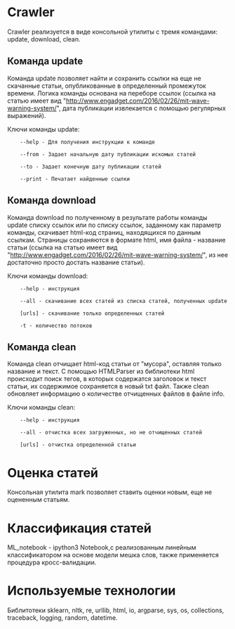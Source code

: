 # Crawler

Crawler реализуется в виде консольной утилиты с тремя командами: update, download, clean.

## Команда update

Команда update позволяет найти и сохранить ссылки на еще не скачанные статьи, опубликованные в определенный промежуток времени. Логика команды основана на переборе ссылок (ссылка на статью имеет вид "http://www.engadget.com/2016/02/26/mit-wave-warning-system/", дата публикации извлекается с помощью регулярных выражений). 

Ключи команды update:

        --help - Для получения инструкции к команде

        --from - Задает начальную дату публикации искомых статей

        --to - Задает конечную дату публикации статей

        --print - Печатает найденные ссылки

## Команда download

Команда download по полученному в результате работы команды update списку ссылок или по списку ссылок, заданному как параметр команды, скачивает html-код страниц, находящихся по данным ссылкам. Страницы сохраняются в формате html, имя файла - название статьи (ссылка на статью имеет вид "http://www.engadget.com/2016/02/26/mit-wave-warning-system/", из нее достаточно просто достать название статьи).

Ключи команды download:

        --help - инструкция

        --all - скачивание всех статей из списка статей, полученных update

        [urls] - скачивание только определенных статей

        -t - количество потоков

## Команда clean

Команда clean отчищает html-код статьи от "мусора", оставляя только название и текст. С помощью HTMLParser из библиотеки html происходит поиск тегов, в которых содержатся заголовок и текст статьи, их содержимое сохраняется в новый txt файл. Также clean обновляет информацию о количестве отчищенных файлов в файле info.

Ключи команды clean:

        --help - инструкция

        --all - отчистка всех загруженных, но не отчищенных статей

        [urls] - отчистка определенной статьи


# Оценка статей

Консольная утилита mark позволяет ставить оценки новым, еще не оцененным статьям.

# Классификация статей

ML_notebook - ipython3 Notebook,с реализованным линейным классификатором на основе модели мешка слов, также применяется процедура кросс-валидации.

# Используемые технологии

Библитотеки sklearn, nltk, re, urllib, html, io, argparse, sys, os, collections, traceback, logging, random, datetime.
